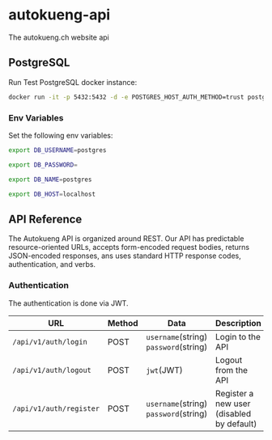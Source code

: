 # autokueng-api
The autokueng.ch website api

## PostgreSQL
Run Test PostgreSQL docker instance:
```bash
docker run -it -p 5432:5432 -d -e POSTGRES_HOST_AUTH_METHOD=trust postgres
```
### Env Variables
Set the following env variables:
```bash
export DB_USERNAME=postgres
```
```bash
export DB_PASSWORD=
```
```bash
export DB_NAME=postgres
```
```bash
export DB_HOST=localhost
```

## API Reference
The Autokueng API is organized around REST. 
Our API has predictable resource-oriented URLs, accepts form-encoded request bodies, returns JSON-encoded responses, ans uses standard HTTP response codes, authentication, and verbs.

### Authentication
The authentication is done via JWT.

| URL | Method | Data | Description |
| ---- | ------ | ----------- | ----------- |
| `/api/v1/auth/login` | POST | `username`(string) `password`(string) | Login to the API |
| `/api/v1/auth/logout` | POST | `jwt`(JWT) | Logout from the API |
| `/api/v1/auth/register` | POST | `username`(string) `password`(string) | Register a new user (disabled by default) |